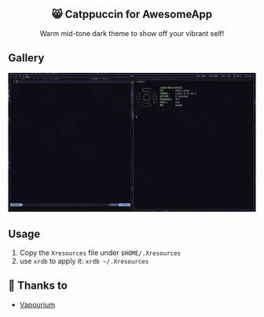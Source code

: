 <p align="center">
  <h2 align="center">😸 Catppuccin for AwesomeApp</h2>
</p>

<p align="center">Warm mid-tone dark theme to show off your vibrant self!</p>

## Gallery

<p align="center">
  <img src="https://raw.githubusercontent.com/catppuccin/xresources/main/assets/ss.png" />
</p>

## Usage

1. Copy the `Xresources` file under `$HOME/.Xresources`
2. use `xrdb` to apply it: `xrdb ~/.Xresources`

## 💝 Thanks to

- [Vapourium](https://github.com/Vapourium)
